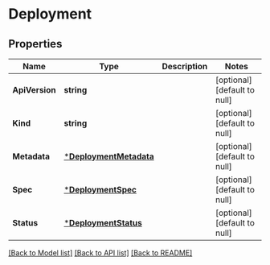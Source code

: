 # Deployment

## Properties
Name | Type | Description | Notes
------------ | ------------- | ------------- | -------------
**ApiVersion** | **string** |  | [optional] [default to null]
**Kind** | **string** |  | [optional] [default to null]
**Metadata** | [***DeploymentMetadata**](DeploymentMetadata.md) |  | [optional] [default to null]
**Spec** | [***DeploymentSpec**](DeploymentSpec.md) |  | [optional] [default to null]
**Status** | [***DeploymentStatus**](DeploymentStatus.md) |  | [optional] [default to null]

[[Back to Model list]](../README.md#documentation-for-models) [[Back to API list]](../README.md#documentation-for-api-endpoints) [[Back to README]](../README.md)



